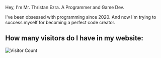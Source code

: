 Hey, I'm Mr. Thristan Ezra. A Programmer and Game Dev.

I've been obsessed with programming since 2020. And now I'm trying to success myself for becoming a perfect code creator.


## How many visitors do I have in my website:
![Visitor Count](https://visitor-badge.laobi.icu/badge?page_id=mrthristanezra.pleziergames)

<!---
mrthristanezra/mrthristanezra is a ✨ special ✨ repository because its `README.md` (this file) appears on your GitHub profile.
You can click the Preview link to take a look at your changes.
--->
